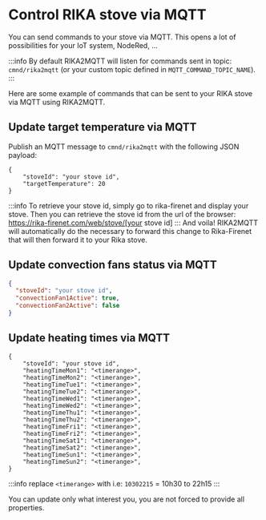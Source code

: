 # Control RIKA stove via MQTT

You can send commands to your stove via MQTT. This opens a lot of possibilities for your IoT system, NodeRed, ...


:::info
By default RIKA2MQTT will listen for commands sent in topic: `cmnd/rika2mqtt` (or your custom topic defined in `MQTT_COMMAND_TOPIC_NAME`).
:::

Here are some example of commands that can be sent to your RIKA stove via MQTT using RIKA2MQTT.

## Update target temperature via MQTT

Publish an MQTT message to `cmnd/rika2mqtt`  with the following JSON payload:

```
{
    "stoveId": "your stove id",
    "targetTemperature": 20
}
```

:::info
To retrieve your stove id, simply go to rika-firenet and display your stove. Then you can retrieve the stove id from the url of the browser: https://rika-firenet.com/web/stove/[your stove id]
:::
And voila! RIKA2MQTT will automatically do the necessary to forward this change to Rika-Firenet that will then forward it to your Rika stove.


## Update convection fans status via MQTT
```json
{
  "stoveId": "your stove id", 
  "convectionFan1Active": true,
  "convectionFan2Active": false
}
```

## Update heating times via MQTT
```
{
    "stoveId": "your stove id",
    "heatingTimeMon1": "<timerange>",
    "heatingTimeMon2": "<timerange>",
    "heatingTimeTue1": "<timerange>",
    "heatingTimeTue2": "<timerange>",
    "heatingTimeWed1": "<timerange>",
    "heatingTimeWed2": "<timerange>",
    "heatingTimeThu1": "<timerange>",
    "heatingTimeThu2": "<timerange>",
    "heatingTimeFri1": "<timerange>",
    "heatingTimeFri2": "<timerange>",
    "heatingTimeSat1": "<timerange>",
    "heatingTimeSat2": "<timerange>",
    "heatingTimeSun1": "<timerange>",
    "heatingTimeSun2": "<timerange>",
}
```

:::info
replace `<timerange>` with i.e: `10302215` = 10h30 to 22h15
:::

You can update only what interest you, you are not forced to provide all properties.
